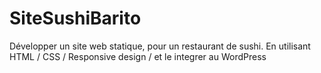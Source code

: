 # SiteSushiBarito
Développer un site web statique, pour un restaurant de sushi. En utilisant HTML / CSS / Responsive design / et le integrer au WordPress
